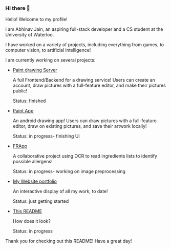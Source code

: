 ### Hi there 👋

<!--
**AbhiJ2706/AbhiJ2706** is a ✨ _special_ ✨ repository because its `README.md` (this file) appears on your GitHub profile.

Here are some ideas to get you started:

- 🔭 I’m currently working on ...
- 🌱 I’m currently learning ...
- 👯 I’m looking to collaborate on ...
- 🤔 I’m looking for help with ...
- 💬 Ask me about ...
- 📫 How to reach me: ...
- 😄 Pronouns: ...
- ⚡ Fun fact: ...
-->

<p> Hello! Welcome to my profile! </p>
<p> I am Abhinav Jain, an aspiring full-stack developer and a CS student at the University of Waterloo.</p>
<p> I have worked on a variety of projects, including everything from games, to computer vision, to artificial intelligence!</p>
<p> I am currently working on several projects:</p>
<ul>
  <li>
    <a href="https://github.com/AbhiJ2706/paint-drawing-server">Paint drawing Server</a>
    <p> A full Frontend/Backend for a drawing service! Users can create an account, draw pictures with a full-feature editor, and make their pictures public!</p>
    <p> Status: finished </p>
  </li>
  <li>
    <a href="https://github.com/AbhiJ2706/paint-app-android">Paint App</a>
    <p> An android drawing app! Users can draw pictures with a full-feature editor, draw on existing pictures, and save their artwork locally!</p>
    <p> Status: in progress- finishing UI </p>
  </li>
  <li>
    <a href="https://github.com/Anthony24601/FoodRestrictions">FRApp</a>
    <p> A collaborative project using OCR to read ingredients lists to identify possible allergens!</p>
    <p> Status: in progress- working on image preprocessing</p>
  </li>
  <li>
    <a href="https://github.com/AbhiJ2706/abhij2706.github.io">My Website portfolio</a>
    <p> An interactive display of all my work, to date!</p>
    <p> Status: just getting started</p>
  </li>
  <li>
    <a href="https://github.com/AbhiJ2706/AbhiJ2706">This README</a>
    <p> How does it look?</p>
    <p> Status: in progress</p>
  </li>
</ul>
<p> Thank you for checking out this README! Have a great day!</p>
